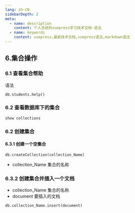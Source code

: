 ```yaml
---
lang: zh-CN
sidebarDepth: 2
meta:
  - name: description
    content: 个人总结的vuepress学习技术文档-语法
  - name: keywords
    content: vuepress,最新技术文档,vuepress语法,markdown语法
---
```

## 6.集合操作

### 6.1 查看集合帮助

语法

```
db.students.help()
```

### 6.2 查看数据库下的集合

```
show collections
```

### 6.2 创建集合

#### 6.3.1 创建一个空集合

```
db.createCollection(collection_Name)
```

* collection_Name 集合的名称

### 6.3.2 创建集合并插入一个文档

* collection_Name 集合的名称
* document 要插入的文档

```
db.collection_Name.insert(document)
```
